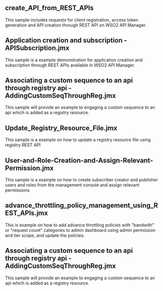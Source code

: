 ## create_API_from_REST_APIs
This sample includes requests for client registration, access token generation and API creation through REST API on WSO2 API Manager. 

## Application creation and subscription - APISubscription.jmx
This sample is a example demonstration for application creation and subscription through REST APIs available in WSO2 API Manager.

## Associating a custom sequence to an api through registry api - AddingCustomSeqThroughReg.jmx
This sample will provide an example to engaging a custom sequence to an api which is added as a registry resource. 

## Update_Registry_Resource_File.jmx
This sample is a example on how to update a registry resource file using registry REST API

## User-and-Role-Creation-and-Assign-Relevant-Permission.jmx
This sample is a example on how to create subscriber creator and publisher users and roles from the management console and assign relevant permissions 

## advance_throttling_policy_management_using_REST_APIs.jmx
This is example on how to add advance throttling policies with "bandwith" or "request count" categories to admin dashboard using admin permission and tier scope, and update the policies.

## Associating a custom sequence to an api through registry api - AddingCustomSeqThroughReg.jmx
This sample will provide an example to engaging a custom sequence to an api which is added as a registry resource. 
